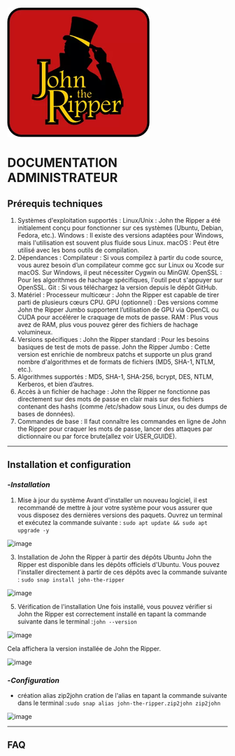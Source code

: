 ![Logo John the Ripper](Images/JtR.png)

# DOCUMENTATION ADMINISTRATEUR

## Prérequis techniques
1. Systèmes d'exploitation supportés :
Linux/Unix : John the Ripper a été initialement conçu pour fonctionner sur ces systèmes (Ubuntu, Debian, Fedora, etc.).
Windows : Il existe des versions adaptées pour Windows, mais l'utilisation est souvent plus fluide sous Linux.
macOS : Peut être utilisé avec les bons outils de compilation.
2. Dépendances :
Compilateur : Si vous compilez à partir du code source, vous aurez besoin d’un compilateur comme gcc sur Linux ou Xcode sur macOS. Sur Windows, il peut nécessiter Cygwin ou MinGW.
OpenSSL : Pour les algorithmes de hachage spécifiques, l'outil peut s'appuyer sur OpenSSL.
Git : Si vous téléchargez la version depuis le dépôt GitHub.
3. Matériel :
Processeur multicœur : John the Ripper est capable de tirer parti de plusieurs cœurs CPU.
GPU (optionnel) : Des versions comme John the Ripper Jumbo supportent l’utilisation de GPU via OpenCL ou CUDA pour accélérer le craquage de mots de passe.
RAM : Plus vous avez de RAM, plus vous pouvez gérer des fichiers de hachage volumineux.
4. Versions spécifiques :
John the Ripper standard : Pour les besoins basiques de test de mots de passe.
John the Ripper Jumbo : Cette version est enrichie de nombreux patchs et supporte un plus grand nombre d'algorithmes et de formats de fichiers (MD5, SHA-1, NTLM, etc.).
5. Algorithmes supportés :
MD5, SHA-1, SHA-256, bcrypt, DES, NTLM, Kerberos, et bien d’autres.
6. Accès à un fichier de hachage :
John the Ripper ne fonctionne pas directement sur des mots de passe en clair mais sur des fichiers contenant des hashs (comme /etc/shadow sous Linux, ou des dumps de bases de données).
7. Commandes de base :
Il faut connaître les commandes en ligne de John the Ripper pour craquer les mots de passe, lancer des attaques par dictionnaire ou par force brute(allez voir USER_GUIDE).
---
## Installation et configuration 

### -*Installation* 
1. Mise à jour du système
Avant d'installer un nouveau logiciel, il est recommandé de mettre à jour votre système pour vous assurer que vous disposez des dernières versions des paquets. Ouvrez un terminal et exécutez la commande suivante :
```sudo apt update && sudo apt upgrade -y```

![image](https://github.com/WildCodeSchool/TSSR-2409-JAUNE-P1-G3-SecurisationDeMotDePasse/blob/main/Images/Capture%20d%E2%80%99%C3%A9cran%20dinstall%20john-the%20ripper%204.png)

3. Installation de John the Ripper à partir des dépôts Ubuntu
John the Ripper est disponible dans les dépôts officiels d'Ubuntu. Vous pouvez l'installer directement à partir de ces dépôts avec la commande suivante :
```sudo snap install john-the-ripper```
 
![image](https://github.com/WildCodeSchool/TSSR-2409-JAUNE-P1-G3-SecurisationDeMotDePasse/blob/main/Images/Capture%20d%E2%80%99%C3%A9cran%20dinstall%20john-the%20ripper2.png)

5. Vérification de l'installation
Une fois installé, vous pouvez vérifier si John the Ripper est correctement installé en tapant la commande suivante dans le terminal :```john --version```

![image](https://github.com/WildCodeSchool/TSSR-2409-JAUNE-P1-G3-SecurisationDeMotDePasse/blob/main/Images/Capture%20d%E2%80%99%C3%A9cran%20d'install%20john-the-ripper%206.png)

Cela affichera la version installée de John the Ripper.

![image](https://github.com/WildCodeSchool/TSSR-2409-JAUNE-P1-G3-SecurisationDeMotDePasse/blob/main/Images/Capture%20d%E2%80%99%C3%A9cran%20d'install%20john-the-ripper%205%20.png)


### -*Configuration*
- création alias zip2john
  cration de l'alias en tapant la commande suivante dans le terminal :```sudo snap alias john-the-ripper.zip2john zip2john```

![image](https://github.com/WildCodeSchool/TSSR-2409-JAUNE-P1-G3-SecurisationDeMotDePasse/blob/main/Images/INSTALL3.png)
  

---
## FAQ

